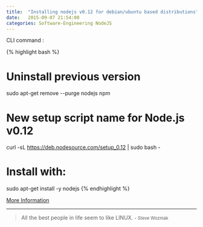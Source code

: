 ```yaml
---
title:  "Installing nodejs v0.12 for debian/ubuntu based distributions"
date:   2015-09-07 21:54:00
categories: Software-Engineering NodeJS
---
```


CLI command :

{% highlight bash %}
# Uninstall previous version
sudo apt-get remove --purge nodejs npm

# New setup script name for Node.js v0.12
curl -sL https://deb.nodesource.com/setup_0.12 | sudo bash -

# Install with:
sudo apt-get install -y nodejs
{% endhighlight %}

[More Information](https://nodesource.com/blog/nodejs-v012-iojs-and-the-nodesource-linux-repositories)


---
> All the best people in life seem to like LINUX. 
> <small>- Steve Wozniak</small>

